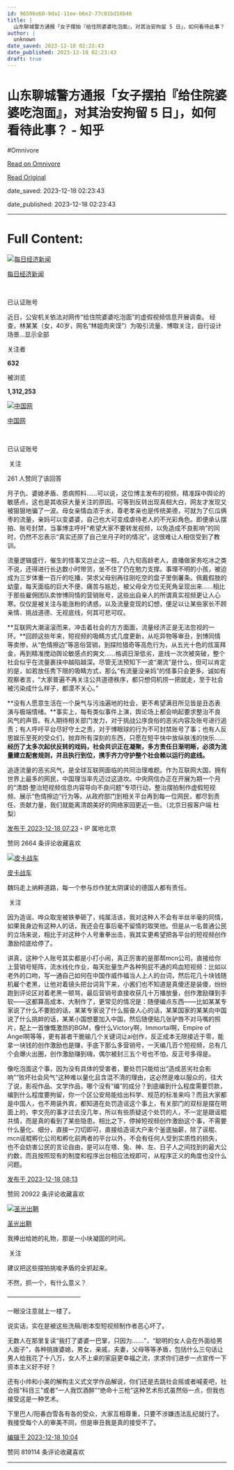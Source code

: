 ```yaml
---
id: 96508e60-9da1-11ee-b6e2-77c81bd18b46
title: |
  山东聊城警方通报「女子摆拍『给住院婆婆吃泡面』，对其治安拘留 5 日」，如何看待此事？ - 知乎
author: |
  unknown
date_saved: 2023-12-18 02:23:43
date_published: 2023-12-18 02:23:43
draft: true
---
```


# 山东聊城警方通报「女子摆拍『给住院婆婆吃泡面』，对其治安拘留 5 日」，如何看待此事？ - 知乎
#Omnivore

[Read on Omnivore](https://omnivore.app/me/5-18c7cea5cc0)

[Read Original](https://www.zhihu.com/question/635395576/answer/3329953575)

date_saved: 2023-12-18 02:23:43

date_published: 2023-12-18 02:23:43

--- 

# Full Content: 

[![每日经济新闻](https://proxy-prod.omnivore-image-cache.app/0x0,suHC1ebUxgPeRiHHXlWKyIFyrHz38_N35eytZAGjvuYA/https://picx.zhimg.com/v2-3c85f145c803f8c734e586243f171a50_l.jpg?source=1def8aca)](https://www.zhihu.com/org/mei-ri-jing-ji-xin-wen)

[每日经济新闻](https://www.zhihu.com/org/mei-ri-jing-ji-xin-wen)

[​](https://www.zhihu.com/question/48510028)

已认证账号

近日，公安机关依法对网传“给住院婆婆吃泡面”的虚假视频信息开展调查。 经查，林某某（女，40岁，网名“林姐肉夹馍”）为吸引流量、博取关注，自行设计场景…显示全部 ​

关注者

**632**

被浏览

**1,312,253**

[![中国网](https://proxy-prod.omnivore-image-cache.app/0x0,s93e1NZ6F8dgjp8bELyThNRUuQUZh6gKQ5XBcg9DxTzI/https://pic1.zhimg.com/v2-76c3df6beba32c0d96d3000cdc624445_l.jpg?source=2c26e567)](https://www.zhihu.com/org/zhong-guo-wang-25)

[中国网](https://www.zhihu.com/org/zhong-guo-wang-25)

[​](https://www.zhihu.com/question/48510028)

已认证账号

​ 关注

261 人赞同了该回答

月子仇、婆媳矛盾、患病照料……可以说，这位博主发布的视频，精准踩中舆论的敏感点，这也是其收获大量关注的原因。可等到反转出现真相大白，网友才发现又被狠狠地骗了一波。母女亲情血浓于水，尊老孝亲也是传统美德，可就为了仨瓜俩枣的流量，亲妈可以变婆婆，自己也大可变成虐待老人的不光彩角色。即便承认摆拍、账号封禁，当事博主呼吁“希望大家不要转发视频，以免造成不良影响”的同时，仍然不忘表示“真实还原了自己坐月子时的情况”，这很难让人相信受到了教训。

流量逻辑盛行，催生的怪事又岂止这一桩。八九旬高龄老人，直播做家务吃冰之类不说，还得进行长达数小时带货，坐不住了仍在勉力支撑。事理不明的小孩，被迫成为三岁体重一百斤的吃播，哭求父母别再往刚吃空的盘子里倒薯条。佩戴假肢的幼童，每天面临的巨大不便、痛苦与尴尬，被父母全方位无死角呈现出来……相比于那些雇佣团队卖惨博同情的营销账号，这些出自亲人的所谓真实视频更让人心寒。仅仅是被关注与能涨粉的诱惑，以及流量变现的幻想，便足以让某些家长不顾亲情、挑战道德、无视底线，何其可悲可叹。

**互联网大潮滚滚而来，冲击着社会的方方面面，流量经济正是无法忽视的一环。**回顾这些年来，短视频的吸睛方式几度更新，从吃异物等审丑，到博同情等卖惨，从“色情擦边”等恶俗营销，到探险猎奇等高危行为，从五光十色的炫富拜金，再到精准搅动舆论敏感点的爽文……格调日渐低劣，底线一次次被突破，整个社会似乎在流量裹挟中越陷越深。尽管无法预知下一波“潮流”是什么，但可以肯定的是，如若放任秀下限的吸睛方式，那么“有流量没亲妈”的怪事只会更多。诚如有观察者言，“大家普遍不再关注公共道德秩序，都只想伺机捞一把就走，至于社会被污染成什么样子，都漠不关心。”

**没有人愿意生活在一个戾气与污浊遍地的社会，更不希望满目所见皆是丑态表演与极端情绪。**事实上，每有类似事件上演，舆论场上都会响起要求整治不良风气的声音。有人期待相关部门发力，对于挑战公序良俗的恶劣内容及账号进行追责；有人呼吁平台尽好守土之责，对于博眼球的行为不可封禁账号了事；也有人反思娱乐至死的受众们，抛弃所有深刻的东西，只愿在短平快中放纵肤浅的快乐……**经历了太多次起伏反转的戏码，社会共识正在凝聚，多方责任日渐明晰，必须为流量建立配套规则，并且执行到位，携手齐力守护整个社会赖以运行的底线。**

追逐流量的恶劣风气，是全球互联网面临的共同治理难题。作为互联网大国，拥有世界上最多的网民，中国理当率先迈过这道坎。中央网信办正在开展为期一个月的“清朗·整治短视频信息内容导向不良问题”专项行动，整治摆拍制作虚假短视频、展示“色情擦边”行为等。从政府部门到相关平台再到每一位网民，都尽到责任、贡献力量，我们就能离清朗美好的网络家园更近一些。（北京日报客户端 杜梨）

[发布于 2023-12-18 07:23](https://www.zhihu.com/question/635395576/answer/3329953575)・IP 属地北京

​赞同 266​​4 条评论​收藏​喜欢

[![皮卡战车](https://proxy-prod.omnivore-image-cache.app/0x0,s-nM_C2LeZ6sfbR4muJyXFms9myjq4EDAHiTr__3f7S4/https://pic1.zhimg.com/f070a637d51ad42643f6f7c402a2c066_l.jpg?source=1def8aca)](https://www.zhihu.com/people/pi-qia-zhan-che)

[皮卡战车](https://www.zhihu.com/people/pi-qia-zhan-che)

魏玛走上纳粹道路，每一个参与炒作犹太阴谋论的德国人都有责任。

​ 关注

因为造谣、哗众取宠被铁拳砸了，纯属活该，我对这种人不会有半丝半毫的同情，如果我身边有这种人的话，我还会在事后毫不留情的取笑他。但是从一名普通公民的立场来说，相比于对这种个人号重拳出击，我其实更希望把各平台的短视频创作激励彻底给停了。

讲真，这种个人账号其实都是小打小闹，真正厉害的是那帮mcn公司，直接给你上营销号矩阵，流水线化作业，每天批量生产各种狗屁不通的鸡血短视频：比如以老外的口吻，写一通自己如何在中国作威作福当人上人的台词，然后花几十块钱随机雇个老黑，让他对着镜头把台词背下来，小酱们也不知道是真傻还是装傻，纷纷跑到评论区对着老黑一顿骂，最后营销号直接收获几十万播放量，创作激励赚到手软——这都算高成本、大制作了，更常见的情况是：随便编点东西——比如某某专家说了什么不要脸的话，某某专家说了什么振奋人心的话，某某国家的某某向中国说了什么挑衅的话，某某小国想要加入中国，然后随便贴几张驴唇不对马嘴的照片，配上一首慷慨激昂的BGM，像什么Victory啊，Immortal啊，Empire of Angel啊等等，更有甚者干脆输几个关键词让ai创作，反正成本无限接近于零，能拿一块钱的创作激励也是赚，手底下那么多营销号，一天编几百个短视频，总有几个会爆火出圈，创作激励赚到嗨，偶尔被封三五个号也不怕，反正号多得是。

像吃泡面这个事，因为没有具体的受害者，要处罚只能给出“造成恶劣社会影响”“败坏社会风气”这种难以量化且含混不清的理由，这必然是难以服众的，往大了说，影视作品、文学作品，哪个没有“编”的成分？到底编到什么程度需要罚款，编到什么程度要拘留，你一个区公安局能给出科学、规范的标准来吗？而且大家都是中国人，也不用装外宾，都知道在处罚造谣这个事上，有关部门的双标是摆在明面上的，李文亮的事才过去没几年，所以有些质疑这个处罚的人，不一定是跟谣棍共情，而是真的看到了某些隐患。相比之下，停掉短视频创作激励这个事，不需要什么量化、细分，直接一刀切即可，直接给造谣大户来个釜底抽薪，除了谣棍、mcn谣棍孵化公司和孵化前两者的平台以外，不会有任何人受到实质性的损失，也不会妨害公民的言论自由，是可以在塔、兔、神、左、日子人之间找到的最大公约数，而且按照现有的制度和程序出台相应法规即可，从程序正义的角度也没什么问题。

[发布于 2023-12-18 08:13](https://www.zhihu.com/question/635395576/answer/3330021733)

​赞同 209​​22 条评论​收藏​喜欢

[![圣光出鞘](https://proxy-prod.omnivore-image-cache.app/0x0,sgyihN2pbMg2Yc7OWV3Ciy4LmAGLy8AW0PZccUTN76KE/https://picx.zhimg.com/cf23307df7c01fc053a083c885784b51_l.jpg?source=1def8aca)](https://www.zhihu.com/people/liu-yao-ming-74)

[圣光出鞘](https://www.zhihu.com/people/liu-yao-ming-74)

我捧出给她的礼物，那是一小块凝固的时间。

​ 关注

建议把这些摆拍挑唆矛盾的全抓起来。

不然，抓一个，有什么意义？

————————————

一眼没注意就上一楼了。

说实话，实在是被这些洗稿/剧本型短视频制作者恶心坏了。

无数人在那里复读“我打了婆婆一巴掌，只因为.......”，“聪明的女人会在外面给男人面子”，各种挑拨婆媳，男女，亲戚，夫妻，父母等等矛盾，包括什么三句话让男人给我花了十八万，女人不上桌的家庭更幸福之流，求求你们进步一点宣传一下资本主义好不好？

还有小帅和小美的解构主义式文学作品解说，你们还是去跳社会摇或者喊麦吧，社会摇“科目三”或者“一人我饮酒醉”“绝命十三枪”这种艺术形式虽然俗一点，但我也接受这是一种艺术。

下里巴人/阳春白雪各有各的受众，大家互相尊重，只要不涉嫌违法乱纪就行了。我接受每个人的审美不同，但是审丑我是真的接受不了。

[编辑于 2023-12-18 10:04](https://www.zhihu.com/question/635395576/answer/3329875901)

​赞同 819​​114 条评论​收藏​喜欢

---

